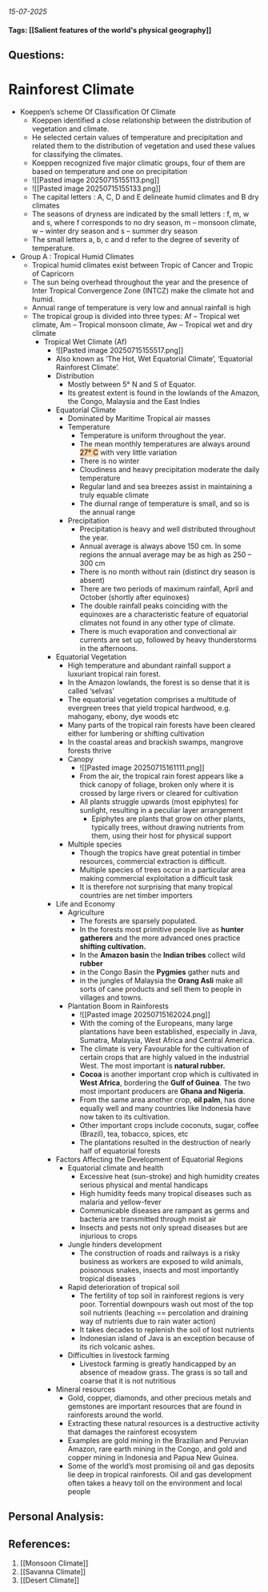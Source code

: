 *15-07-2025*
#### Tags: [[Salient features of the world's physical geography]]


## Questions:



# Rainforest Climate

- Koeppen’s scheme Of Classification Of Climate
	- Koeppen identified a close relationship between the distribution of vegetation and climate. 
	- He selected certain values of temperature and precipitation and related them to the distribution of vegetation and used these values for classifying the climates.
	- Koeppen recognized five major climatic groups, four of them are based on temperature and one on precipitation
	- ![[Pasted image 20250715155113.png]]
	- ![[Pasted image 20250715155133.png]]
	- The capital letters : A, C, D and E delineate humid climates and B dry climates
	- The seasons of dryness are indicated by the small letters : f, m, w and s, where f corresponds to no dry season, m – monsoon climate, w – winter dry season and s – summer dry season
	- The small letters a, b, c and d refer to the degree of severity of temperature.
- Group A : Tropical Humid Climates
	- Tropical humid climates exist between Tropic of Cancer and Tropic of Capricorn
	- The sun being overhead throughout the year and the presence of Inter Tropical Convergence Zone (INTCZ) make the climate hot and humid.
	- Annual range of temperature is very low and annual rainfall is high
	- The tropical group is divided into three types: Af – Tropical wet climate, Am – Tropical monsoon climate, Aw – Tropical wet and dry climate
		- Tropical Wet Climate (Af)
			- ![[Pasted image 20250715155517.png]]
			- Also known as ‘The Hot, Wet Equatorial Climate’, ‘Equatorial Rainforest Climate’.
			- Distribution
				- Mostly between 5° N and S of Equator.
				- Its greatest extent is found in the lowlands of the Amazon, the Congo, Malaysia and the East Indies
			- Equatorial Climate
				- Dominated by Maritime Tropical air masses
				- Temperature
					- Temperature is uniform throughout the year.
					- The mean monthly temperatures are always around <mark style="background: #FFB86CA6;">27° C</mark> with very little variation
					- There is no winter
					- Cloudiness and heavy precipitation moderate the daily temperature
					- Regular land and sea breezes assist in maintaining a truly equable climate
					- The diurnal range of temperature is small, and so is the annual range
				- Precipitation
					- Precipitation is heavy and well distributed throughout the year.
					- Annual average is always above 150 cm. In some regions the annual average may be as high as 250 – 300 cm
					- There is no month without rain (distinct dry season is absent)
					- There are two periods of maximum rainfall, April and October (shortly after equinoxes)
					- The double rainfall peaks coinciding with the equinoxes are a characteristic feature of equatorial climates not found in any other type of climate.
					- There is much evaporation and convectional air currents are set up, followed by heavy thunderstorms in the afternoons.
			- Equatorial Vegetation
				- High temperature and abundant rainfall support a luxuriant tropical rain forest.
				- In the Amazon lowlands, the forest is so dense that it is called ‘selvas’
				- The equatorial vegetation comprises a multitude of evergreen trees that yield tropical hardwood, e.g. mahogany, ebony, dye woods etc
				- Many parts of the tropical rain forests have been cleared either for lumbering or shifting cultivation
				- In the coastal areas and brackish swamps, mangrove forests thrive
				- Canopy
					- ![[Pasted image 20250715161111.png]]
					- From the air, the tropical rain forest appears like a thick canopy of foliage, broken only where it is crossed by large rivers or cleared for cultivation
					- All plants struggle upwards (most epiphytes) for sunlight, resulting in a peculiar layer arrangement
						- Epiphytes are plants that grow on other plants, typically trees, without drawing nutrients from them, using their host for physical support
				- Multiple species
					- Though the tropics have great potential in timber resources, commercial extraction is difficult.
					- Multiple species of trees occur in a particular area making commercial exploitation a difficult task
					- It is therefore not surprising that many tropical countries are net timber importers
			- Life and Economy
				- Agriculture
					- The forests are sparsely populated.
					- In the forests most primitive people live as **hunter gatherers** and the more advanced ones practice **shifting cultivation.**
					- In the **Amazon basin** the **Indian tribes** collect wild **rubber**
					- in the Congo Basin the **Pygmies** gather nuts and
					- in the jungles of Malaysia the **Orang Asli** make all sorts of cane products and sell them to people in villages and towns.
				- Plantation Boom in Rainforests
					- ![[Pasted image 20250715162024.png]]
					- With the coming of the Europeans, many large plantations have been established, especially in Java, Sumatra, Malaysia, West Africa and Central America.
					- The climate is very Favourable for the cultivation of certain crops that are highly valued in the industrial West. The most important is **natural rubber.**
					- **Cocoa** is another important crop which is cultivated in **West Africa**, bordering the **Gulf of Guinea**. The two most important producers are **Ghana and Nigeria**.
					- From the same area another crop, **oil palm**, has done equally well and many countries like Indonesia have now taken to its cultivation.
					- Other important crops include coconuts, sugar, coffee (Brazil), tea, tobacco, spices, etc
					- The plantations resulted in the destruction of nearly half of equatorial forests
			- Factors Affecting the Development of Equatorial Regions
				- Equatorial climate and health
					- Excessive heat (sun-stroke) and high humidity creates serious physical and mental handicaps
					- High humidity feeds many tropical diseases such as malaria and yellow-fever
					- Communicable diseases are rampant as germs and bacteria are transmitted through moist air
					- Insects and pests not only spread diseases but are injurious to crops
				- Jungle hinders development
					- The construction of roads and railways is a risky business as workers are exposed to wild animals, poisonous snakes, insects and most importantly tropical diseases
				- Rapid deterioration of tropical soil
					- The fertility of top soil in rainforest regions is very poor. Torrential downpours wash out most of the top soil nutrients (leaching == percolation and draining way of nutrients due to rain water action)
					- It takes decades to replenish the soil of lost nutrients
					- Indonesian island of Java is an exception because of its rich volcanic ashes.
				- Difficulties in livestock farming
					- Livestock farming is greatly handicapped by an absence of meadow grass. The grass is so tall and coarse that it is not nutritious
			- Mineral resources
				- Gold, copper, diamonds, and other precious metals and gemstones are important resources that are found in rainforests around the world.
				- Extracting these natural resources is a destructive activity that damages the rainforest ecosystem
				- Examples are gold mining in the Brazilian and Peruvian Amazon, rare earth mining in the Congo, and gold and copper mining in Indonesia and Papua New Guinea.
				- Some of the world’s most promising oil and gas deposits lie deep in tropical rainforests. Oil and gas development often takes a heavy toll on the environment and local people 




## Personal Analysis:


## References:

1. [[Monsoon Climate]]
2. [[Savanna Climate]]
3. [[Desert Climate]]